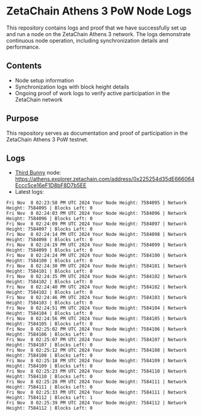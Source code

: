 # ZetaChain Athens 3 PoW Node Logs
This repository contains logs and proof that we have successfully set up and run a node on the ZetaChain Athens 3 network. The logs demonstrate continuous node operation, including synchronization details and performance.

## Contents
- Node setup information
- Synchronization logs with block height details
- Ongoing proof of work logs to verify active participation in the ZetaChain network

## Purpose
This repository serves as documentation and proof of participation in the ZetaChain Athens 3 PoW testnet.

## Logs

- [Third Bunny](https://thirdbunny.xyz/) node: https://athens.explorer.zetachain.com/address/0x225254d35dE666064Eccc5ce16eF1D8bF8D7b5EE
- Latest logs:
```
Fri Nov  8 02:23:58 PM UTC 2024 Your Node Height: 7584095 | Network Height: 7584095 | Blocks Left: 0
Fri Nov  8 02:24:03 PM UTC 2024 Your Node Height: 7584096 | Network Height: 7584096 | Blocks Left: 0
Fri Nov  8 02:24:09 PM UTC 2024 Your Node Height: 7584097 | Network Height: 7584097 | Blocks Left: 0
Fri Nov  8 02:24:14 PM UTC 2024 Your Node Height: 7584098 | Network Height: 7584098 | Blocks Left: 0
Fri Nov  8 02:24:19 PM UTC 2024 Your Node Height: 7584099 | Network Height: 7584099 | Blocks Left: 0
Fri Nov  8 02:24:24 PM UTC 2024 Your Node Height: 7584100 | Network Height: 7584100 | Blocks Left: 0
Fri Nov  8 02:24:30 PM UTC 2024 Your Node Height: 7584101 | Network Height: 7584101 | Blocks Left: 0
Fri Nov  8 02:24:35 PM UTC 2024 Your Node Height: 7584102 | Network Height: 7584102 | Blocks Left: 0
Fri Nov  8 02:24:40 PM UTC 2024 Your Node Height: 7584102 | Network Height: 7584102 | Blocks Left: 0
Fri Nov  8 02:24:46 PM UTC 2024 Your Node Height: 7584103 | Network Height: 7584103 | Blocks Left: 0
Fri Nov  8 02:24:51 PM UTC 2024 Your Node Height: 7584104 | Network Height: 7584104 | Blocks Left: 0
Fri Nov  8 02:24:56 PM UTC 2024 Your Node Height: 7584105 | Network Height: 7584105 | Blocks Left: 0
Fri Nov  8 02:25:02 PM UTC 2024 Your Node Height: 7584106 | Network Height: 7584106 | Blocks Left: 0
Fri Nov  8 02:25:07 PM UTC 2024 Your Node Height: 7584107 | Network Height: 7584107 | Blocks Left: 0
Fri Nov  8 02:25:12 PM UTC 2024 Your Node Height: 7584108 | Network Height: 7584108 | Blocks Left: 0
Fri Nov  8 02:25:18 PM UTC 2024 Your Node Height: 7584109 | Network Height: 7584109 | Blocks Left: 0
Fri Nov  8 02:25:23 PM UTC 2024 Your Node Height: 7584110 | Network Height: 7584110 | Blocks Left: 0
Fri Nov  8 02:25:28 PM UTC 2024 Your Node Height: 7584111 | Network Height: 7584111 | Blocks Left: 0
Fri Nov  8 02:25:33 PM UTC 2024 Your Node Height: 7584111 | Network Height: 7584112 | Blocks Left: 1
Fri Nov  8 02:25:39 PM UTC 2024 Your Node Height: 7584112 | Network Height: 7584112 | Blocks Left: 0
```

